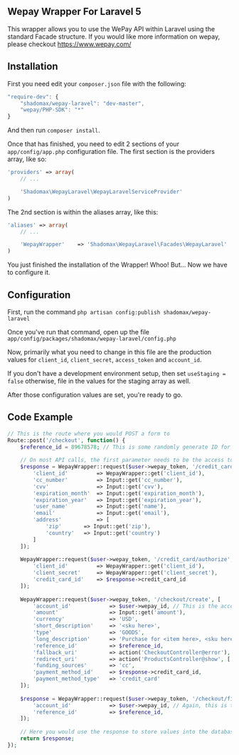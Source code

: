 ## Wepay Wrapper For Laravel 5
This wrapper allows you to use the WePay API within Laravel using the standard Facade structure. If you would like more information on wepay, please checkout https://www.wepay.com/

## Installation
First you need edit your `composer.json` file with the following:

```js
"require-dev": {
    "shadomax/wepay-laravel": "dev-master",
    "wepay/PHP-SDK": "*"
}
```

And then run `composer install`.

Once that has finished, you need to edit 2 sections of your `app/config/app.php` configuration file.
The first section is the providers array, like so:

```php
'providers' => array(
    // ...

    'Shadomax\WepayLaravel\WepayLaravelServiceProvider'
)
```

The 2nd section is within the aliases array, like this:
```php
'aliases' => array(
    // ...

    'WepayWrapper'    => 'Shadomax\WepayLaravel\Facades\WepayLaravel'
)
```

You just finished the installation of the Wrapper! Whoo! But... Now we have to configure it.

## Configuration
First, run the command `php artisan config:publish shadomax/wepay-laravel`

Once you've run that command, open up the file `app/config/packages/shadomax/wepay-laravel/config.php`

Now, primarily what you need to change in this file are the production values for `client_id`, `client_secret`, `access_token` and `account_id`.

If you don't have a development environment setup, then set `useStaging = false` otherwise, file in the values for the staging array as well.

After those configuration values are set, you're ready to go.

## Code Example
```php
// This is the route where you would POST a form to
Route::post('/checkout', function() {
    $reference_id = 89678578; // This is some randomly generate ID for your records
    
    // On most API calls, the first parameter needs to be the access token of the person relieving money, the 2nd is the endpoint as per the WePay API docs and lastly the parameters for the API call as per the docs. 
    $response = WepayWrapper::request($user->wepay_token, '/credit_card/create', [
        'client_id' 		=> WepayWrapper::get('client_id'),
        'cc_number' 		=> Input::get('cc_number'),
        'cvv' 				=> Input::get('cvv'),
        'expiration_month' 	=> Input::get('expiration_month'),
        'expiration_year' 	=> Input::get('expiration_year'),
        'user_name' 		=> Input::get('name'),
        'email' 			=> Input::get('email'),
        'address' 			=> [
            'zip' 		=> Input::get('zip'),
            'country' 	=> Input::get('country')
        ]
    ]);
    
    WepayWrapper::request($user->wepay_token, '/credit_card/authorize', [
        'client_id' 		=> WepayWrapper::get('client_id'),
        'client_secret'		=> WepayWrapper::get('client_secret'),
        'credit_card_id'	=> $response->credit_card_id
    ]);
            
    WepayWrapper::request($user->wepay_token, '/checkout/create', [
        'account_id' 			=> $user->wepay_id, // This is the account id for whoever is recieving money
        'amount' 				=> Input::get('amount'),
        'currency' 				=> 'USD',
        'short_description' 	=> '<sku here>',
        'type'					=> 'GOODS',
        'long_description'		=> 'Purchase for <item here>, <sku here>',
        'reference_id'			=> $reference_id,
        'fallback_uri' 			=> action('CheckoutController@error'),
        'redirect_uri' 			=> action('ProductsController@show', ['id' => '<sku number here>']),
        'funding_sources' 		=> 'cc',
        'payment_method_id' 	=> $response->credit_card_id,
        'payment_method_type' 	=> 'credit_card'
    ]);
    
    $response = WepayWrapper::request($user->wepay_token, '/checkout/find', [
        'account_id' 			=> $user->wepay_id, // Again, this is the account id for whoever recieved the money
        'reference_id'			=> $reference_id,
    ]);
    
    // Here you would use the response to store values into the database or however you want to keep track of money that has been processed.			
    return $response;
});
```